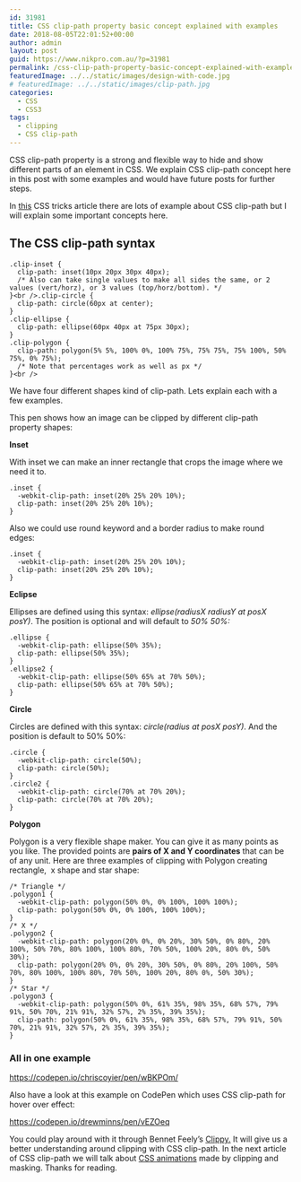 ```yaml
---
id: 31981
title: CSS clip-path property basic concept explained with examples
date: 2018-08-05T22:01:52+00:00
author: admin
layout: post
guid: https://www.nikpro.com.au/?p=31981
permalink: /css-clip-path-property-basic-concept-explained-with-examples/
featuredImage: ../../static/images/design-with-code.jpg
# featuredImage: ../../static/images/clip-path.jpg
categories:
  - CSS
  - CSS3
tags:
  - clipping
  - CSS clip-path
---
```


CSS clip-path property is a strong and flexible way to hide and show different parts of an element in CSS. We explain CSS clip-path concept here in this post with some examples and would have future posts for further steps.

In <a href="https://css-tricks.com/clipping-masking-css/" target="_blank" rel="noopener noreferrer">this</a> CSS tricks article there are lots of example about CSS clip-path but I will explain some important concepts here.

## The CSS clip-path syntax

```
.clip-inset {
  clip-path: inset(10px 20px 30px 40px);
  /* Also can take single values to make all sides the same, or 2 values (vert/horz), or 3 values (top/horz/bottom). */
}<br />.clip-circle {
  clip-path: circle(60px at center);
}
.clip-ellipse {
  clip-path: ellipse(60px 40px at 75px 30px);
}
.clip-polygon {
  clip-path: polygon(5% 5%, 100% 0%, 100% 75%, 75% 75%, 75% 100%, 50% 75%, 0% 75%);
  /* Note that percentages work as well as px */
}<br />
```

We have four different shapes kind of clip-path. Lets explain each with a few examples.

This pen shows how an image can be clipped by different clip-path property shapes:

**Inset**

With inset we can make an inner rectangle that crops the image where we need it to.

```
.inset {
  -webkit-clip-path: inset(20% 25% 20% 10%);
  clip-path: inset(20% 25% 20% 10%);
}
```

Also we could use round keyword and a border radius to make round edges:

```
.inset {
  -webkit-clip-path: inset(20% 25% 20% 10%);
  clip-path: inset(20% 25% 20% 10%);
}
```

[](https://bennettfeely.com/clippy/)**Eclipse**

Ellipses are defined using this syntax: *ellipse(radiusX radiusY at posX posY)*. The position is optional and will default to *50% 50%:*

```
.ellipse {
  -webkit-clip-path: ellipse(50% 35%);
  clip-path: ellipse(50% 35%);
}
.ellipse2 {
  -webkit-clip-path: ellipse(50% 65% at 70% 50%);
  clip-path: ellipse(50% 65% at 70% 50%);
}
```

**Circle**

Circles are defined with this syntax: *circle(radius at posX posY)*. And the position is default to 50% 50%:

```
.circle {
  -webkit-clip-path: circle(50%);
  clip-path: circle(50%);
}
.circle2 {
  -webkit-clip-path: circle(70% at 70% 20%);
  clip-path: circle(70% at 70% 20%);
}
```

**Polygon**

Polygon is a very flexible shape maker. You can give it as many points as you like. The provided points are **pairs of X and Y coordinates** that can be of any unit. Here are three examples of clipping with Polygon creating rectangle,  x shape and star shape:

```
/* Triangle */
.polygon1 {
  -webkit-clip-path: polygon(50% 0%, 0% 100%, 100% 100%);
  clip-path: polygon(50% 0%, 0% 100%, 100% 100%);
}
/* X */
.polygon2 {
  -webkit-clip-path: polygon(20% 0%, 0% 20%, 30% 50%, 0% 80%, 20% 100%, 50% 70%, 80% 100%, 100% 80%, 70% 50%, 100% 20%, 80% 0%, 50% 30%);
  clip-path: polygon(20% 0%, 0% 20%, 30% 50%, 0% 80%, 20% 100%, 50% 70%, 80% 100%, 100% 80%, 70% 50%, 100% 20%, 80% 0%, 50% 30%);
}
/* Star */
.polygon3 {
  -webkit-clip-path: polygon(50% 0%, 61% 35%, 98% 35%, 68% 57%, 79% 91%, 50% 70%, 21% 91%, 32% 57%, 2% 35%, 39% 35%);
  clip-path: polygon(50% 0%, 61% 35%, 98% 35%, 68% 57%, 79% 91%, 50% 70%, 21% 91%, 32% 57%, 2% 35%, 39% 35%);
}
```

### All in one example

https://codepen.io/chriscoyier/pen/wBKPOm/

Also have a look at this example on CodePen which uses CSS clip-path for hover over effect:

https://codepen.io/drewminns/pen/vEZOeq

You could play around with it through Bennet Feely&#8217;s [Clippy.](https://bennettfeely.com/clippy/) It will give us a better understanding around clipping with CSS clip-path. In the next article of CSS clip-path we will talk about [CSS animations](https://www.nikpro.com.au/learn-how-to-use-css-animation-using-keyframes-with-examples/) made by clipping and masking. Thanks for reading.

[](https://bennettfeely.com/clippy/)
